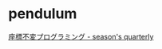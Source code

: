 # pendulum
[座標不変プログラミング - season's quarterly](https://season1618.hatenablog.jp/entry/2023/06/14/211850)